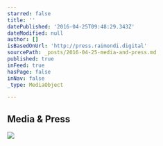 ```yaml
---
starred: false
title: ''
datePublished: '2016-04-25T09:48:29.343Z'
dateModified: null
author: []
isBasedOnUrl: 'http://press.raimondi.digital'
sourcePath: _posts/2016-04-25-media-and-press.md
published: true
inFeed: true
hasPage: false
inNav: false
_type: MediaObject

---
```

<article style=""><h1>Media &amp; Press</h1><img src="https://s3-us-west-2.amazonaws.com/the-grid-img/p/881f00a8dd5bcd62cae12aea3ce519c12555be9c.jpg" /></article>